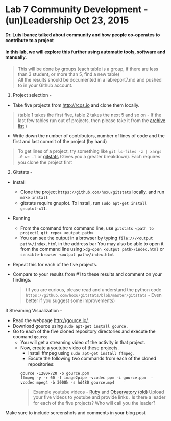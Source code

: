 # Lab 7 Community Development - (un)Leadership Oct 23, 2015

#### Dr. Luis Ibanez talked about community and how people co-operates to contribute to a project
#### In this lab, we will explore this further using automatic tools, software and manually.
> This will be done by groups (each table is a group, if there are less than 3 student, or more than 5, find a new table)  
> All the results should be documented in a labreport7.md and pushed to in your Github account.

1. Project selection -
  - Take five projects from http://rcos.io and clone them locally.
>(table 1 takes the first five, table 2 takes the next 5 and so on - If the last few tables run out of projects, then please take it from the [archive list](http://rcos.rpi.edu/projects/archive_list/) )

  - Write down the number of contributors, number of lines of code and the first and last commit of the project (by hand)
  > To get lines of a project, try something like `git ls-files -z | xargs -0 wc -l` or [gitstats](http://gitstats.sourceforge.net) (Gives you a greater breakdown). Each requires you clone the project first

2. Gitstats -
  - Install
    - Clone the project `https://github.com/hoxu/gitstats` locally, and run `make install`
    - gitstats require gnuplot. To install, run `sudo apt-get install gnuplot-x11`.
  - Running
    - From the command from command line, use  `gitstats <path to project1 git repo> <output path>`
    - You can see the output in a browser by typing `file:///<output path>/index.html` in the address bar
     You may also be able to open it from the command line using `xdg-open <output path>/index.html` or `sensible-browser <output path>/index.html`

  - Repeat this for each of the five projects.
  - Compare to your results from #1 to these results and comment on your findings.
    > (If you are curious, please read and understand the python code  
`https://github.com/hoxu/gitstats/blob/master/gitstats` - Even better if you suggest some improvements)

3 Streaming Visualization -
  - Read the webpage http://gource.io/.
  - Download gource using `sudo apt-get install gource` .
  - Go to each of the five cloned repository directories and execute the coomand
`gource`
    - You will get a streaming video of the activity in that project.
    - Now, create a youtube video of these projects.
      - Install ffmpeg using `sudo apt-get install ffmpeg`.
      - Excute the following two commands from each of the cloned repositories:
      ```
      gource -1280x720 -o gource.ppm
      ffmpeg -y -r 60 -f image2pipe -vcodec ppm -i gource.ppm  -vcodec mpeg4 -b 3000k -s hd480 gource.mp4
      ```
        > Example youtube videos - [Ruby](https://www.youtube.com/watch?v=si-kxnwKvjU) and  [Observatory (old)](https://www.youtube.com/watch?v=SKArMLw1QY0) 
Upload your five videos to youtube and provide links . Is there a leader for each of the five projects? Who will call you the leader?

Make sure to include screenshots and comments in your blog post.
